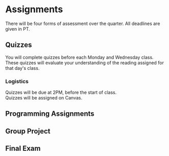 # Assignments

There will be four forms of assessment over the quarter. All deadlines are given in PT.

## Quizzes

You will complete quizzes before each Monday and Wednesday class. These quizzes will evaluate your understanding of the reading assigned for that day's class.  

### Logistics
Quizzes will be due at 2PM, before the start of class.  
Quizzes will be assigned on Canvas.

## Programming Assignments

## Group Project

## Final Exam
